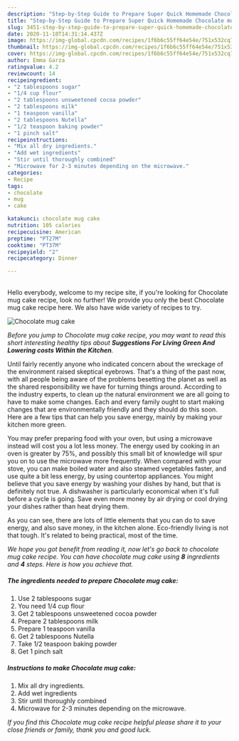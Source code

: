 ```yaml
---
description: "Step-by-Step Guide to Prepare Super Quick Homemade Chocolate mug cake"
title: "Step-by-Step Guide to Prepare Super Quick Homemade Chocolate mug cake"
slug: 3451-step-by-step-guide-to-prepare-super-quick-homemade-chocolate-mug-cake
date: 2020-11-10T14:31:14.437Z
image: https://img-global.cpcdn.com/recipes/1f6b6c55ff64e54e/751x532cq70/chocolate-mug-cake-recipe-main-photo.jpg
thumbnail: https://img-global.cpcdn.com/recipes/1f6b6c55ff64e54e/751x532cq70/chocolate-mug-cake-recipe-main-photo.jpg
cover: https://img-global.cpcdn.com/recipes/1f6b6c55ff64e54e/751x532cq70/chocolate-mug-cake-recipe-main-photo.jpg
author: Emma Garza
ratingvalue: 4.2
reviewcount: 14
recipeingredient:
- "2 tablespoons sugar"
- "1/4 cup flour"
- "2 tablespoons unsweetened cocoa powder"
- "2 tablespoons milk"
- "1 teaspoon vanilla"
- "2 tablespoons Nutella"
- "1/2 teaspoon baking powder"
- "1 pinch salt"
recipeinstructions:
- "Mix all dry ingredients."
- "Add wet ingredients"
- "Stir until thoroughly combined"
- "Microwave for 2-3 minutes depending on the microwave."
categories:
- Recipe
tags:
- chocolate
- mug
- cake

katakunci: chocolate mug cake 
nutrition: 105 calories
recipecuisine: American
preptime: "PT27M"
cooktime: "PT37M"
recipeyield: "2"
recipecategory: Dinner

---
```

<br>
Hello everybody, welcome to my recipe site, if you're looking for Chocolate mug cake recipe, look no further! We provide you only the best Chocolate mug cake recipe here. We also have wide variety of recipes to try.
<br>


![Chocolate mug cake](https://img-global.cpcdn.com/recipes/1f6b6c55ff64e54e/751x532cq70/chocolate-mug-cake-recipe-main-photo.jpg)

<i>Before you jump to Chocolate mug cake recipe, you may want to read this short interesting healthy tips about 
<strong>Suggestions For Living Green And Lowering costs Within the Kitchen</strong>.</i>
</br>

Until fairly recently anyone who indicated concern about the wreckage of the environment raised skeptical eyebrows. That's a thing of the past now, with all people being aware of the problems besetting the planet as well as the shared responsibility we have for turning things around. According to the industry experts, to clean up the natural environment we are all going to have to make some changes. Each and every family ought to start making changes that are environmentally friendly and they should do this soon. Here are a few tips that can help you save energy, mainly by making your kitchen more green.

You may prefer preparing food with your oven, but using a microwave instead will cost you a lot less money. The energy used by cooking in an oven is greater by 75%, and possibly this small bit of knowledge will spur you on to use the microwave more frequently. When compared with your stove, you can make boiled water and also steamed vegetables faster, and use quite a bit less energy, by using countertop appliances. You might believe that you save energy by washing your dishes by hand, but that is definitely not true. A dishwasher is particularly economical when it's full before a cycle is going. Save even more money by air drying or cool drying your dishes rather than heat drying them.

As you can see, there are lots of little elements that you can do to save energy, and also save money, in the kitchen alone. Eco-friendly living is not that tough. It's related to being practical, most of the time.


<i>We hope you got benefit from reading it, now let's go back to chocolate mug cake recipe. You can have chocolate mug cake using <strong>8</strong> ingredients and <strong>4</strong> steps. Here is how you achieve that.
</i>

##### The ingredients needed to prepare Chocolate mug cake:

1. Use 2 tablespoons sugar
1. You need 1/4 cup flour
1. Get 2 tablespoons unsweetened cocoa powder
1. Prepare 2 tablespoons milk
1. Prepare 1 teaspoon vanilla
1. Get 2 tablespoons Nutella
1. Take 1/2 teaspoon baking powder
1. Get 1 pinch salt


##### Instructions to make Chocolate mug cake:

1. Mix all dry ingredients.
1. Add wet ingredients
1. Stir until thoroughly combined
1. Microwave for 2-3 minutes depending on the microwave.


<i>If you find this Chocolate mug cake recipe helpful please share it to your close friends or family, thank you and good luck.</i>
